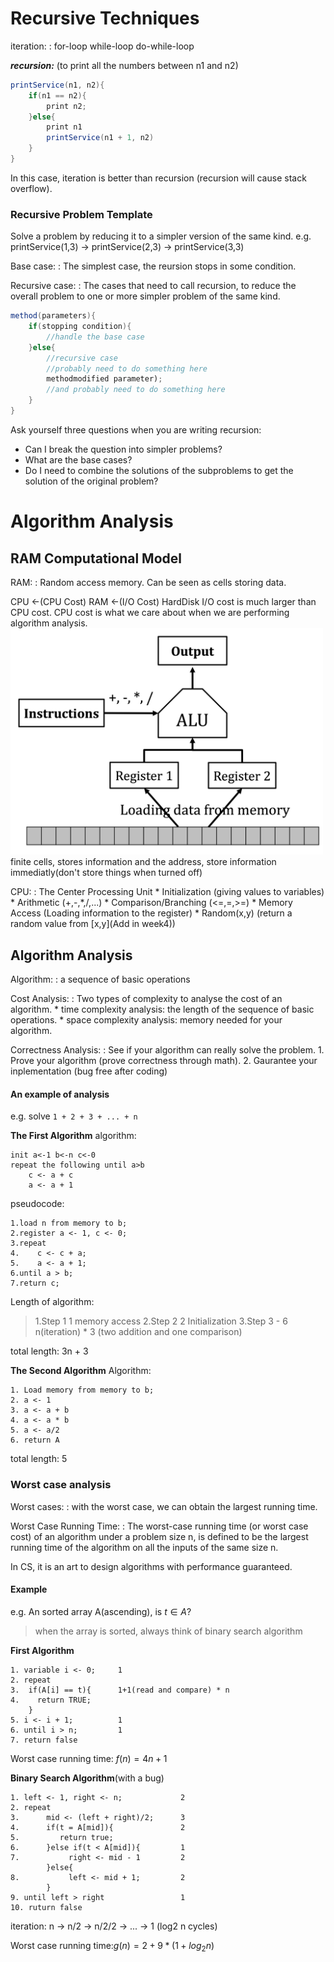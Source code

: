 # Recursive Techniques

iteration:
: for-loop
    while-loop
    do-while-loop

***recursion:*** (to print all the numbers between n1 and n2)
```Java
printService(n1, n2){
    if(n1 == n2){
        print n2;
    }else{
        print n1
        printService(n1 + 1, n2)
    }
}
```

In this case, iteration is better than recursion (recursion will cause stack overflow).


### Recursive Problem Template

Solve a problem by reducing it to a simpler version of the same kind.
e.g. printService(1,3) -> printService(2,3) -> printService(3,3)

Base case:
: The simplest case, the reursion stops in some condition.

Recursive case:
: The cases that need to call recursion, to reduce the overall problem to one or more simpler problem of the same kind.

```Java
method(parameters){
    if(stopping condition){
        //handle the base case
    }else{
        //recursive case
        //probably need to do something here
        methodmodified parameter);
        //and probably need to do something here
    }
}
```

Ask yourself three questions when you are writing recursion:
* Can I break the question into simpler problems?
* What are the base cases?
* Do I need to combine the solutions of the subproblems to get the solution of the original problem?

# Algorithm Analysis

## RAM Computational Model
RAM:
: Random access memory. 
    Can be seen as cells storing data.

CPU <-(CPU Cost) RAM <-(I/O Cost) HardDisk
I/O cost is much larger than CPU cost.
CPU cost is what we care about when we are performing algorithm analysis.
<img src="Week2/Computational_Model.png" width=500>
finite cells, stores information and the address, store information immediatly(don't store things when turned off)

CPU:
: The Center Processing Unit
    * Initialization (giving values to variables)
    * Arithmetic (+,-,*,/,...)
    * Comparison/Branching (<=,=,>=)
    * Memory Access (Loading information to the register)
    * Random(x,y) (return a random value from [x,y](Add in week4))

## Algorithm Analysis
Algorithm:
: a sequence of basic operations

Cost Analysis:
: Two types of complexity to analyse the cost of an algorithm.
    * time complexity analysis: the length of the sequence of basic operations.
    * space complexity analysis: memory needed for your algorithm.

Correctness Analysis:
: See if your algorithm can really solve the problem.
    1. Prove your algorithm (prove correctness through math).
    2. Gaurantee your inplementation (bug free after coding)


#### An example of analysis
e.g. solve `1 + 2 + 3 + ... + n`

**The First Algorithm**
algorithm:
```
init a<-1 b<-n c<-0
repeat the following until a>b
    c <- a + c
    a <- a + 1
```

pseudocode:
```
1.load n from memory to b;
2.register a <- 1, c <- 0;
3.repeat 
4.    c <- c + a;
5.    a <- a + 1; 
6.until a > b;
7.return c;
```

Length of algorithm:
> 1.Step 1 1 memory access
2.Step 2 2 Initialization
3.Step 3 - 6 n(iteration) * 3 (two addition and one comparison) 

total length: 3n + 3

**The Second Algorithm**
Algorithm:
```
1. Load memory from memory to b;
2. a <- 1
3. a <- a + b
4. a <- a * b
5. a <- a/2
6. return A
```
total length: 5

### Worst case analysis
Worst cases:
: with the worst case, we can obtain the largest running time.

Worst Case Running Time:
: The worst-case running time (or worst case cost) of an algorithm under a problem size n, is defined to be the largest running time of the algorithm on all the inputs of the same size n.

In CS, it is an art to design algorithms with performance guaranteed.

#### Example
e.g. An sorted array A(ascending), is $t \in A$?

> when the array is sorted, always think of binary search algorithm

**First Algorithm**
```
1. variable i <- 0;     1
2. repeat
3.  if(A[i] == t){      1+1(read and compare) * n
4.    return TRUE;      
    }
5. i <- i + 1;          1
6. until i > n;         1
7. return false
```
Worst case running time: $f(n) = 4n + 1$

**Binary Search Algorithm**(with a bug)

```
1. left <- 1, right <- n;             2
2. repeat
3.      mid <- (left + right)/2;      3
4.      if(t = A[mid]){               2
5.         return true;
6.      }else if(t < A[mid]){         1
7.           right <- mid - 1         2
        }else{
8.           left <- mid + 1;         2
        }
9. until left > right                 1
10. ruturn false
```
iteration: n -> n/2 -> n/2/2 -> ... -> 1 (log2 n cycles)

Worst case running time:$g(n) = 2+9*(1+log_{2} n)$